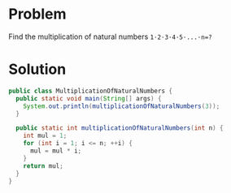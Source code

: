 # Problem

Find the multiplication of natural numbers `1⋅2⋅3⋅4⋅5⋅...⋅n=?`

# Solution

```java
public class MultiplicationOfNaturalNumbers {
  public static void main(String[] args) {
    System.out.println(multiplicationOfNaturalNumbers(3));
  }

  public static int multiplicationOfNaturalNumbers(int n) {
    int mul = 1;
    for (int i = 1; i <= n; ++i) {
      mul = mul * i;
    }
    return mul;
  }
}
```
